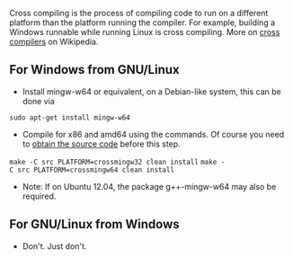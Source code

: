 Cross compiling is the process of compiling code to run on a different platform than the platform running the compiler. For example, building a Windows runnable while running Linux is cross compiling. More on [cross compilers](http://en.wikipedia.org/wiki/Cross_compiler) on Wikipedia.

## For Windows from GNU/Linux

-   Install mingw-w64 or equivalent, on a Debian-like system, this can be done via

`sudo apt-get install mingw-w64`

-   Compile for x86 and amd64 using the commands. Of course you need to [obtain the source code](Obtain_development_version#Download_via_SVN "wikilink") before this step.

`make -C src PLATFORM=crossmingw32 clean install`
`make -C src PLATFORM=crossmingw64 clean install`

-   Note: If on Ubuntu 12.04, the package g++-mingw-w64 may also be required.

## For GNU/Linux from Windows

-   Don't. Just don't.

